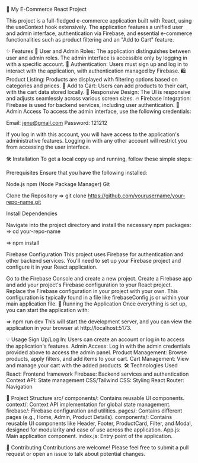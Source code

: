 🛒 My E-Commerce React Project

This project is a full-fledged e-commerce application built with React, using the useContext hook extensively. The application features a unified user and admin interface, 
authentication via Firebase, and essential e-commerce functionalities such as product filtering and an "Add to Cart" feature.

✨ Features
👥 User and Admin Roles: The application distinguishes between user and admin roles. The admin interface is accessible only by logging in with a specific account.
🔐 Authentication: Users must sign up and log in to interact with the application, with authentication managed by Firebase.
🛍️ Product Listing: Products are displayed with filtering options based on categories and prices.
🛒 Add to Cart: Users can add products to their cart, with the cart data stored locally.
📱 Responsive Design: The UI is responsive and adjusts seamlessly across various screen sizes.
🔥 Firebase Integration: Firebase is used for backend services, including user authentication.
🔑 Admin Access
To access the admin interface, use the following credentials:

Email: jenu@gmail.com
Password: 121212

If you log in with this account, you will have access to the application's administrative features. Logging in with any other account will restrict you from accessing the user interface.

🛠️ Installation
To get a local copy up and running, follow these simple steps:

Prerequisites
Ensure that you have the following installed:

Node.js
npm (Node Package Manager)
Git

Clone the Repository
=> git clone https://github.com/yourusername/your-repo-name.git

Install Dependencies

Navigate into the project directory and install the necessary npm packages:
=> cd your-repo-name

=> npm install

Firebase Configuration
This project uses Firebase for authentication and other backend services. You'll need to set up your Firebase project and configure it in your React application.

Go to the Firebase Console and create a new project.
Create a Firebase app and add your project's Firebase configuration to your React project.
Replace the Firebase configuration in your project with your own. This configuration is typically found in a file like firebaseConfig.js or within your main application file.
🚀 Running the Application
Once everything is set up, you can start the application with:

=> npm run dev
This will start the development server, and you can view the application in your browser at http://localhost:5173.


💡 Usage
Sign Up/Log In: Users can create an account or log in to access the application's features.
Admin Access: Log in with the admin credentials provided above to access the admin panel.
Product Management: Browse products, apply filters, and add items to your cart.
Cart Management: View and manage your cart with the added products.
🛠️ Technologies Used
React: Frontend framework
Firebase: Backend services and authentication
Context API: State management
CSS/Tailwind CSS: Styling
React Router: Navigation


📂 Project Structure
src/
components/: Contains reusable UI components.
context/: Context API implementation for global state management.
firebase/: Firebase configuration and utilities.
pages/: Contains different pages (e.g., Home, Admin, Product Details).
components/: Contains reusable UI components like Header, Footer, ProductCard, Filter, and Modal, designed for modularity and ease of use across the application.
App.js: Main application component.
index.js: Entry point of the application.


🤝 Contributing
Contributions are welcome! Please feel free to submit a pull request or open an issue to talk about potential changes.



